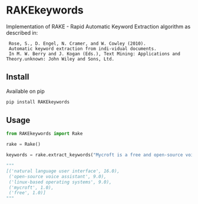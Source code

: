 # RAKEkeywords

Implementation of RAKE - Rapid Automatic Keyword Extraction algorithm as described in:
 
     Rose, S., D. Engel, N. Cramer, and W. Cowley (2010).
     Automatic keyword extraction from indi-vidual documents.
     In M. W. Berry and J. Kogan (Eds.), Text Mining: Applications and Theory.unknown: John Wiley and Sons, Ltd.

  
## Install

Available on pip

```bash
pip install RAKEkeywords
```

## Usage

```python
from RAKEkeywords import Rake

rake = Rake()

keywords = rake.extract_keywords("Mycroft is a free and open-source voice assistant for Linux-based operating systems that uses a natural language user interface")

"""
[('natural language user interface', 16.0),
 ('open-source voice assistant', 9.0),
 ('linux-based operating systems', 9.0),
 ('mycroft', 1.0),
 ('free', 1.0)]
"""

```

